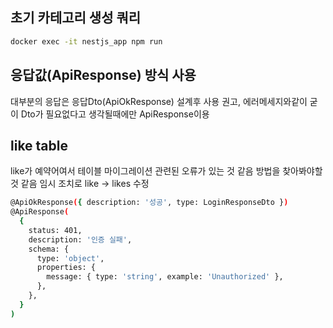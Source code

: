 ## 초기 카테고리 생성 쿼리

```bash
docker exec -it nestjs_app npm run
```

## 응답값(ApiResponse) 방식 사용

대부분의 응답은 응답Dto(ApiOkResponse) 설계후 사용 권고,
에러메세지와같이 굳이 Dto가 필요없다고 생각될때에만 ApiResponse이용

## like table

like가 예약어여서 테이블 마이그레이션 관련된 오류가 있는 것 같음 방법을 찾아봐야할 것 같음
임시 조치로 like -> likes 수정

```bash
@ApiOkResponse({ description: '성공', type: LoginResponseDto })
@ApiResponse(
  {
    status: 401,
    description: '인증 실패',
    schema: {
      type: 'object',
      properties: {
        message: { type: 'string', example: 'Unauthorized' },
      },
    },
  }
)
```
